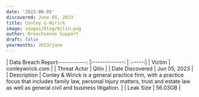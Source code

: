 ```yaml
---
date: '2023-06-05'
discovered: June 05, 2023
title: Conley & Wirick
image: images/blog/Qilin.png
author: Breachsense Support
draft: false
yearmonths: 2023/june
---
```


| Data Breach Report------------:     |:-------------:    | :-----:|
| Victim      | conleywirick.com      | 
| Threat Actor      | Qilin      | 
| Date Discovered      | Jun 05, 2023      | 
| Description      | Conley & Wirick is a general practice firm, with a practice focus that includes family law, personal injury matters, trust and estate law as well as general civil and business litigation.      | 
| Leak Size      | 56.03GB      | 

